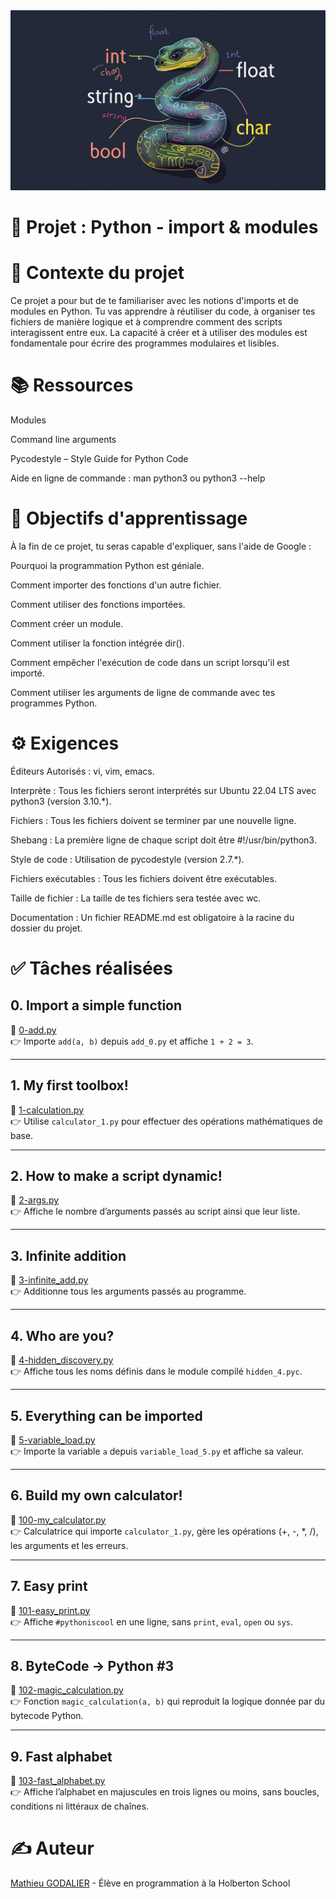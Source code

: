<img src=https://github.com/Mathieu7483/Aiko78-Photgraphy/blob/main/img/variables-python.jpg>

# 🐍 Projet : Python - import & modules

# 📖 Contexte du projet
Ce projet a pour but de te familiariser avec les notions d'imports et de modules en Python. Tu vas apprendre à réutiliser du code, à organiser tes fichiers de manière logique et à comprendre comment des scripts interagissent entre eux. La capacité à créer et à utiliser des modules est fondamentale pour écrire des programmes modulaires et lisibles.

# 📚 Ressources
Modules

Command line arguments

Pycodestyle – Style Guide for Python Code

Aide en ligne de commande : man python3 ou python3 --help

# 🎯 Objectifs d'apprentissage
À la fin de ce projet, tu seras capable d'expliquer, sans l'aide de Google :

Pourquoi la programmation Python est géniale.

Comment importer des fonctions d'un autre fichier.

Comment utiliser des fonctions importées.

Comment créer un module.

Comment utiliser la fonction intégrée dir().

Comment empêcher l'exécution de code dans un script lorsqu'il est importé.

Comment utiliser les arguments de ligne de commande avec tes programmes Python.

# ⚙️ Exigences
Éditeurs Autorisés : vi, vim, emacs.

Interprète : Tous les fichiers seront interprétés sur Ubuntu 22.04 LTS avec python3 (version 3.10.*).

Fichiers : Tous les fichiers doivent se terminer par une nouvelle ligne.

Shebang : La première ligne de chaque script doit être #!/usr/bin/python3.

Style de code : Utilisation de pycodestyle (version 2.7.*).

Fichiers exécutables : Tous les fichiers doivent être exécutables.

Taille de fichier : La taille de tes fichiers sera testée avec wc.

Documentation : Un fichier README.md est obligatoire à la racine du dossier du projet.


# ✅ Tâches réalisées

## 0. Import a simple function
📄 [0-add.py](https://github.com/Mathieu7483/holbertonschool-higher_level_programming/blob/main/python-import_modules/0-add.py)  
👉 Importe `add(a, b)` depuis `add_0.py` et affiche `1 + 2 = 3`.

---

## 1. My first toolbox!
📄 [1-calculation.py](https://github.com/Mathieu7483/holbertonschool-higher_level_programming/blob/main/python-import_modules/1-calculation.py)  
👉 Utilise `calculator_1.py` pour effectuer des opérations mathématiques de base.

---

## 2. How to make a script dynamic!
📄 [2-args.py](https://github.com/Mathieu7483/holbertonschool-higher_level_programming/blob/main/python-import_modules/2-args.py)  
👉 Affiche le nombre d’arguments passés au script ainsi que leur liste.

---

## 3. Infinite addition
📄 [3-infinite_add.py](https://github.com/Mathieu7483/holbertonschool-higher_level_programming/blob/main/python-import_modules/3-infinite_add.py)  
👉 Additionne tous les arguments passés au programme.

---

## 4. Who are you?
📄 [4-hidden_discovery.py](https://github.com/Mathieu7483/holbertonschool-higher_level_programming/blob/main/python-import_modules/4-hidden_discovery.py)  
👉 Affiche tous les noms définis dans le module compilé `hidden_4.pyc`.

---

## 5. Everything can be imported
📄 [5-variable_load.py](https://github.com/Mathieu7483/holbertonschool-higher_level_programming/blob/main/python-import_modules/5-variable_load.py)  
👉 Importe la variable `a` depuis `variable_load_5.py` et affiche sa valeur.

---

## 6. Build my own calculator!
📄 [100-my_calculator.py](https://github.com/Mathieu7483/holbertonschool-higher_level_programming/blob/main/python-import_modules/100-my_calculator.py)  
👉 Calculatrice qui importe `calculator_1.py`, gère les opérations (+, -, *, /), les arguments et les erreurs.

---

## 7. Easy print
📄 [101-easy_print.py](https://github.com/Mathieu7483/holbertonschool-higher_level_programming/blob/main/python-import_modules/101-easy_print.py)  
👉 Affiche `#pythoniscool` en une ligne, sans `print`, `eval`, `open` ou `sys`.

---

## 8. ByteCode → Python #3
📄 [102-magic_calculation.py](https://github.com/Mathieu7483/holbertonschool-higher_level_programming/blob/main/python-import_modules/102-magic_calculation.py)  
👉 Fonction `magic_calculation(a, b)` qui reproduit la logique donnée par du bytecode Python.

---

## 9. Fast alphabet
📄 [103-fast_alphabet.py](https://github.com/Mathieu7483/holbertonschool-higher_level_programming/blob/main/python-import_modules/103-fast_alphabet.py)  
👉 Affiche l’alphabet en majuscules en trois lignes ou moins, sans boucles, conditions ni littéraux de chaînes.



# ✍️ Auteur
[Mathieu GODALIER](https://github.com/Mathieu7483) - Élève en programmation à la Holberton School
